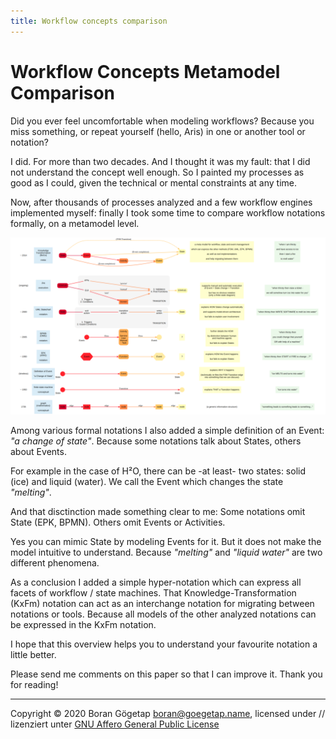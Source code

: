 ```yaml
---
title: Workflow concepts comparison
---
```

# Workflow Concepts Metamodel Comparison

Did you ever feel uncomfortable when modeling workflows? Because you miss something, or repeat yourself (hello, Aris) in one or another tool or notation?

I did. For more than two decades. And I thought it was my fault: that I did not understand the concept well enough. So I painted my processes as good as I could, given the technical or mental constraints at any time.

Now, after thousands of processes analyzed and a few workflow engines implemented myself: finally I took some time to compare workflow notations formally, on a metamodel level.

![Workflow Metamodel Comparison overview](graph-colored-overview.png)

Among various formal notations I also added a simple definition of an Event: _"a change of state"_. Because some notations talk about States, others about Events.

For example in the case of H²O, there can be -at least- two states: solid (ice) and liquid (water). We call the Event which changes the state _"melting"_.

And that disctinction made something clear to me: Some notations omit State (EPK, BPMN). Others omit Events or Activities.

Yes you can mimic State by modeling Events for it. But it does not make the model intuitive to understand. Because _"melting"_ and _"liquid water"_ are two different phenomena. 

As a conclusion I added a simple hyper-notation which can express all facets of workflow / state machines. That Knowledge-Transformation (KxFm) notation can act as an interchange notation for migrating between notations or tools. Because all models of the other analyzed notations can be expressed in the KxFm notation.

I hope that this overview helps you to understand your favourite notation a little better.

Please send me comments on this paper so that I can improve it. Thank you for reading!

<object data="graph.svg" type="image/svg+xml" ></object>

---
Copyright © 2020 Boran Gögetap [boran@goegetap.name](mailto:boran@goegetap.name), licensed under // lizenziert unter [GNU Affero General Public License](https://www.gnu.org/licenses/agpl-3.0.html)
